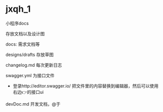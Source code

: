 # jxqh_1
小程序docs

存放文档以及设计图

docs: 需求文档等

designs/drafts 存放草图

changelog.md 每次更新日志

swagger.yml 为接口文件
- 登录http://editor.swagger.io/ 把文件里的内容替换到编辑器，然后可以使用右边👉的接口ui

devDoc.md 开发文档，@于
